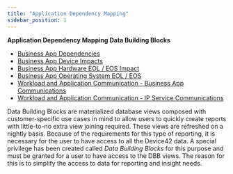 ```yaml
---
title: "Application Dependency Mapping"
sidebar_position: 1
---
```


**Application Dependency Mapping Data Building Blocks**

- [Business App Dependencies](https://docs.device42.com/dbb-cookbook/app-dependency-mapping/business-app-dependencies/)
- [Business App Device Impacts](https://docs.device42.com/dbb-cookbook/app-dependency-mapping/business-app-device-impacts/)
- [Business App Hardware EOL / EOS Impact](https://docs.device42.com/dbb-cookbook/app-dependency-mapping/business-app-hardware-eol-eos-impact/)
- [Business App Operating System EOL / EOS](https://docs.device42.com/dbb-cookbook/app-dependency-mapping/business-app-operating-system-eol-eos/)
- [Workload and Application Communication - Business App Communications](https://docs.device42.com/dbb-cookbook/app-dependency-mapping/workload-and-application-communication-business-app-communications/)
- [Workload and Application Communication - IP Service Communications](https://docs.device42.com/dbb-cookbook/app-dependency-mapping/workload-and-application-communication-ip-service-communications/)

Data Building Blocks are materialized database views composed with customer-specific use cases in mind to allow users to quickly create reports with little-to-no extra view joining required. These views are refreshed on a nightly basis. Because of the requirements for this type of reporting, it is necessary for the user to have access to all the Device42 data. A special privilege has been created called _Data Building Blocks_ for this purpose and must be granted for a user to have access to the DBB views. The reason for this is to simplify the access to data for reporting and insight needs.
